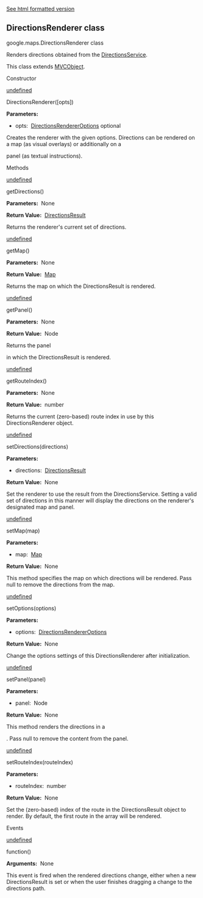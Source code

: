 [See html formatted version](https://huasofoundries.github.io/google-maps-documentation/DirectionsRenderer.html)

DirectionsRenderer class
------------------------

google.maps.DirectionsRenderer class

Renders directions obtained from the [DirectionsService](#DirectionsService).

This class extends [MVCObject](/maps/documentation/javascript/reference/3.40/event#MVCObject).

Constructor

[undefined](#DirectionsRenderer.constructor)

DirectionsRenderer(\[opts\])

**Parameters:** 

*   opts:  [DirectionsRendererOptions](/maps/documentation/javascript/reference/3.40/directions#DirectionsRendererOptions) optional

Creates the renderer with the given options. Directions can be rendered on a map (as visual overlays) or additionally on a <div> panel (as textual instructions).

Methods

[undefined](#DirectionsRenderer.getDirections)

getDirections()

**Parameters:**  None

**Return Value:**  [DirectionsResult](/maps/documentation/javascript/reference/3.40/directions#DirectionsResult)

Returns the renderer's current set of directions.

[undefined](#DirectionsRenderer.getMap)

getMap()

**Parameters:**  None

**Return Value:**  [Map](/maps/documentation/javascript/reference/3.40/map#Map)

Returns the map on which the DirectionsResult is rendered.

[undefined](#DirectionsRenderer.getPanel)

getPanel()

**Parameters:**  None

**Return Value:**  Node

Returns the panel <div> in which the DirectionsResult is rendered.

[undefined](#DirectionsRenderer.getRouteIndex)

getRouteIndex()

**Parameters:**  None

**Return Value:**  number

Returns the current (zero-based) route index in use by this DirectionsRenderer object.

[undefined](#DirectionsRenderer.setDirections)

setDirections(directions)

**Parameters:** 

*   directions:  [DirectionsResult](/maps/documentation/javascript/reference/3.40/directions#DirectionsResult)

**Return Value:**  None

Set the renderer to use the result from the DirectionsService. Setting a valid set of directions in this manner will display the directions on the renderer's designated map and panel.

[undefined](#DirectionsRenderer.setMap)

setMap(map)

**Parameters:** 

*   map:  [Map](/maps/documentation/javascript/reference/3.40/map#Map)

**Return Value:**  None

This method specifies the map on which directions will be rendered. Pass null to remove the directions from the map.

[undefined](#DirectionsRenderer.setOptions)

setOptions(options)

**Parameters:** 

*   options:  [DirectionsRendererOptions](/maps/documentation/javascript/reference/3.40/directions#DirectionsRendererOptions)

**Return Value:**  None

Change the options settings of this DirectionsRenderer after initialization.

[undefined](#DirectionsRenderer.setPanel)

setPanel(panel)

**Parameters:** 

*   panel:  Node

**Return Value:**  None

This method renders the directions in a <div>. Pass null to remove the content from the panel.

[undefined](#DirectionsRenderer.setRouteIndex)

setRouteIndex(routeIndex)

**Parameters:** 

*   routeIndex:  number

**Return Value:**  None

Set the (zero-based) index of the route in the DirectionsResult object to render. By default, the first route in the array will be rendered.

Events

[undefined](#DirectionsRenderer.directions_changed)

function()

**Arguments:**  None

This event is fired when the rendered directions change, either when a new DirectionsResult is set or when the user finishes dragging a change to the directions path.